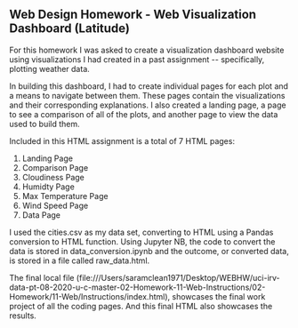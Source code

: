 ## Web Design Homework - Web Visualization Dashboard (Latitude)

For this homework I was asked to create a visualization dashboard website using visualizations I had created in a past assignment -- specifically, plotting weather data.

In building this dashboard, I had to create individual pages for each plot and a means to navigate between them. These pages contain the visualizations and their corresponding explanations. I also created a landing page, a page to see a comparison of all of the plots, and another page to view the data used to build them. 

Included in this HTML assignment is a total of 7 HTML pages:
1. Landing Page
2. Comparison Page
3. Cloudiness Page
4. Humidty Page
5. Max Temperature Page
6. Wind Speed Page
7. Data Page

I used the cities.csv as my data set, converting to HTML using a Pandas conversion to HTML function. Using Jupyter NB, the code to convert the data is stored in data_conversion.ipynb and the outcome, or converted data, is stored in a file called raw_data.html. 

The final local file (file:///Users/saramclean1971/Desktop/WEBHW/uci-irv-data-pt-08-2020-u-c-master-02-Homework-11-Web-Instructions/02-Homework/11-Web/Instructions/index.html), showcases the final work project of all the coding pages. And this final HTML also showcases the results.
